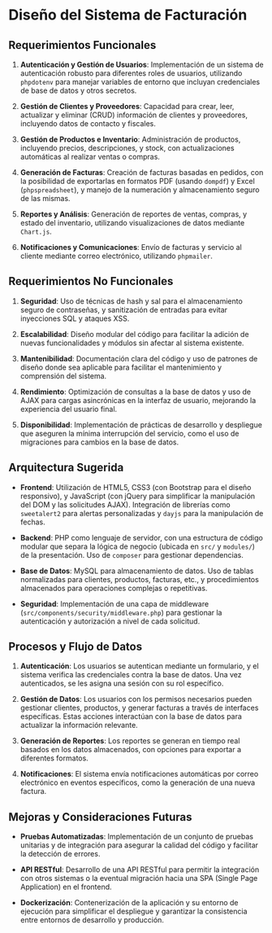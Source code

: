 # Diseño del Sistema de Facturación

## Requerimientos Funcionales

1. **Autenticación y Gestión de Usuarios**: Implementación de un sistema de autenticación robusto para diferentes roles de usuarios, utilizando `phpdotenv` para manejar variables de entorno que incluyan credenciales de base de datos y otros secretos.

2. **Gestión de Clientes y Proveedores**: Capacidad para crear, leer, actualizar y eliminar (CRUD) información de clientes y proveedores, incluyendo datos de contacto y fiscales.

3. **Gestión de Productos e Inventario**: Administración de productos, incluyendo precios, descripciones, y stock, con actualizaciones automáticas al realizar ventas o compras.

4. **Generación de Facturas**: Creación de facturas basadas en pedidos, con la posibilidad de exportarlas en formatos PDF (usando `dompdf`) y Excel (`phpspreadsheet`), y manejo de la numeración y almacenamiento seguro de las mismas.

5. **Reportes y Análisis**: Generación de reportes de ventas, compras, y estado del inventario, utilizando visualizaciones de datos mediante `Chart.js`.

6. **Notificaciones y Comunicaciones**: Envío de facturas y servicio al cliente mediante correo electrónico, utilizando `phpmailer`.

## Requerimientos No Funcionales

1. **Seguridad**: Uso de técnicas de hash y sal para el almacenamiento seguro de contraseñas, y sanitización de entradas para evitar inyecciones SQL y ataques XSS.

2. **Escalabilidad**: Diseño modular del código para facilitar la adición de nuevas funcionalidades y módulos sin afectar al sistema existente.

3. **Mantenibilidad**: Documentación clara del código y uso de patrones de diseño donde sea aplicable para facilitar el mantenimiento y comprensión del sistema.

4. **Rendimiento**: Optimización de consultas a la base de datos y uso de AJAX para cargas asincrónicas en la interfaz de usuario, mejorando la experiencia del usuario final.

5. **Disponibilidad**: Implementación de prácticas de desarrollo y despliegue que aseguren la mínima interrupción del servicio, como el uso de migraciones para cambios en la base de datos.

## Arquitectura Sugerida

- **Frontend**: Utilización de HTML5, CSS3 (con Bootstrap para el diseño responsivo), y JavaScript (con jQuery para simplificar la manipulación del DOM y las solicitudes AJAX). Integración de librerías como `sweetalert2` para alertas personalizadas y `dayjs` para la manipulación de fechas.

- **Backend**: PHP como lenguaje de servidor, con una estructura de código modular que separa la lógica de negocio (ubicada en `src/` y `modules/`) de la presentación. Uso de `composer` para gestionar dependencias.

- **Base de Datos**: MySQL para almacenamiento de datos. Uso de tablas normalizadas para clientes, productos, facturas, etc., y procedimientos almacenados para operaciones complejas o repetitivas.

- **Seguridad**: Implementación de una capa de middleware (`src/components/security/middleware.php`) para gestionar la autenticación y autorización a nivel de cada solicitud.

## Procesos y Flujo de Datos

1. **Autenticación**: Los usuarios se autentican mediante un formulario, y el sistema verifica las credenciales contra la base de datos. Una vez autenticados, se les asigna una sesión con su rol específico.

2. **Gestión de Datos**: Los usuarios con los permisos necesarios pueden gestionar clientes, productos, y generar facturas a través de interfaces específicas. Estas acciones interactúan con la base de datos para actualizar la información relevante.

3. **Generación de Reportes**: Los reportes se generan en tiempo real basados en los datos almacenados, con opciones para exportar a diferentes formatos.

4. **Notificaciones**: El sistema envía notificaciones automáticas por correo electrónico en eventos específicos, como la generación de una nueva factura.

## Mejoras y Consideraciones Futuras

- **Pruebas Automatizadas**: Implementación de un conjunto de pruebas unitarias y de integración para asegurar la calidad del código y facilitar la detección de errores.

- **API RESTful**: Desarrollo de una API RESTful para permitir la integración con otros sistemas o la eventual migración hacia una SPA (Single Page Application) en el frontend.

- **Dockerización**: Contenerización de la aplicación y su entorno de ejecución para simplificar el despliegue y garantizar la consistencia entre entornos de desarrollo y producción.
